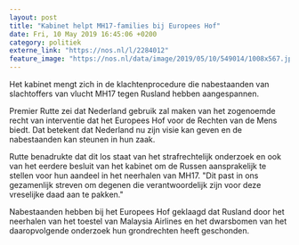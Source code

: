```yaml
---
layout: post
title: "Kabinet helpt MH17-families bij Europees Hof"
date: Fri, 10 May 2019 16:45:06 +0200
category: politiek
externe_link: "https://nos.nl/l/2284012"
feature_image: "https://nos.nl/data/image/2019/05/10/549014/1008x567.jpg"
---
```


<p>Het kabinet mengt zich in de klachtenprocedure die nabestaanden van slachtoffers van vlucht MH17 tegen Rusland hebben aangespannen.</p>
<p>Premier Rutte zei dat Nederland gebruik zal maken van het zogenoemde recht van interventie dat het Europees Hof voor de Rechten van de Mens biedt. Dat betekent dat Nederland nu zijn visie kan geven en de nabestaanden kan steunen in hun zaak. </p>
<p>Rutte benadrukte dat dit los staat van het strafrechtelijk onderzoek en ook van het eerdere besluit van het kabinet om de Russen aansprakelijk te stellen voor hun aandeel in het neerhalen van MH17. "Dit past in ons gezamenlijk streven om degenen die verantwoordelijk zijn voor deze vreselijke daad aan te pakken."</p>
<p>Nabestaanden hebben bij het Europees Hof geklaagd dat Rusland door het neerhalen van het toestel van Malaysia Airlines en het dwarsbomen van het daaropvolgende onderzoek hun grondrechten heeft geschonden.</p>
